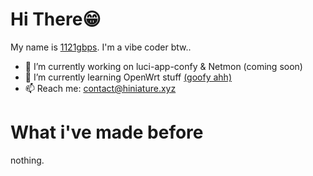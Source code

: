 # Hi There😁
My name is [1121gbps](https://github.com/1121gbps/). I'm a vibe coder btw..

- 🔭 I’m currently working on luci-app-confy & Netmon (coming soon)
- 🌱 I’m currently learning OpenWrt stuff [(goofy ahh)](https://web.facebook.com/reyre.wrt)
- 📫 Reach me: [contact@hiniature.xyz](mailto:contact@hiniature.xyz)

# What i've made before
nothing.
